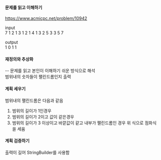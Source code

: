 #### 문제를 읽고 이해하기
https://www.acmicpc.net/problem/10942

input</br>
7
1 2 1 3 1 2 1
4
1 3
2 5
3 3
5 7


output</br>
1
0
1
1


#### 재정의와 추상화<br>
-- 문제를 읽고 본인이 이해하기 쉬운 방식으로 해석<br>
범위내의 숫자들이 팰린드롬인지 출력 


#### 계획 세우기<br>
범위내의 팰린드롬은 다음과 같음
1. 범위의 길이가 1인경우
2. 범위의 길이가 2이고 값이 같은경우
3. 범위의 길이가 3 이상이고 바깥값이 같고 내부가 팰린드롬인 경우
위 식으로 점화식을 세움

#### 계획 검증하기
출력이 길어 StringBuilder를 사용함
